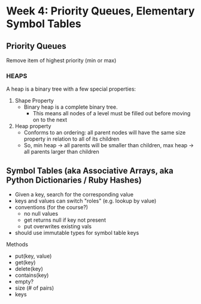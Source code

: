 # Week 4: Priority Queues, Elementary Symbol Tables

## Priority Queues

Remove item of highest priority (min or max)

### HEAPS

A heap is a binary tree with a few special properties:
  1) Shape Property
     - Binary heap is a complete binary tree.
       - This means all nodes of a level must be filled out before moving on to the next
  2) Heap property
     - Conforms to an ordering: all parent nodes will have the same size property in relation to all of its children
     - So, min heap -> all parents will be smaller than children, max heap -> all parents larger than children

## Symbol Tables (aka Associative Arrays, aka Python Dictionaries / Ruby Hashes)

- Given a key, search for the corresponding value
- keys and values can switch "roles" (e.g. lookup by value)
- conventions (for the course?)
  - no null values
  - get returns null if key not present
  - put overwrites existing vals
- should use immutable types for symbol table keys

Methods
  - put(key, value)
  - get(key)
  - delete(key)
  - contains(key)
  - empty?
  - size (# of pairs)
  - keys
